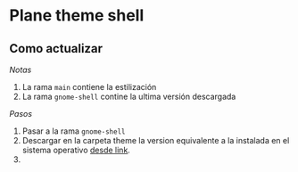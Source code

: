 # Plane theme shell

## Como actualizar

_Notas_

1. La rama `main` contiene la estilización
2. La rama `gnome-shell` contine la ultima versión descargada

_Pasos_

1. Pasar a la rama `gnome-shell`
2. Descargar en la carpeta theme la version equivalente a la instalada en el sistema operativo [desde link](https://gitlab.gnome.org/GNOME/gnome-shell/-/tree/main/data/theme?ref_type=heads).
3.
